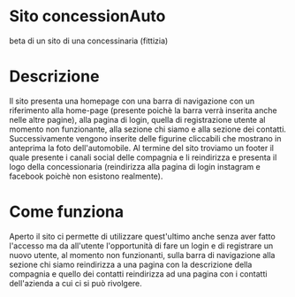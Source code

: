 # Sito concessionAuto
beta di un sito di una concessinaria (fittizia)

# Descrizione 
Il sito presenta una homepage con una barra di navigazione con un riferimento alla home-page (presente poichè la barra verrà inserita anche nelle altre pagine), alla pagina di login, quella di registrazione utente al momento non funzionante, alla sezione chi siamo e alla sezione dei contatti. Successivamente vengono inserite delle figurine cliccabili che mostrano in anteprima la foto dell'automobile. Al termine del sito troviamo un footer il quale presente i canali social delle compagnia e li reindirizza e presenta il logo della concessionaria (reindirizza alla pagina di login instagram e facebook poichè non esistono realmente).

# Come funziona
Aperto il sito ci permette di utilizzare quest'ultimo anche senza aver fatto l'accesso ma da all'utente l'opportunità di fare un login e di registrare un nuovo utente, al momento non funzionanti, sulla barra di navigazione alla sezione chi siamo reindirizza a una pagina con la descrizione della compagnia e quello dei contatti reindirizza ad una pagina con i contatti dell'azienda a cui ci si può rivolgere. 